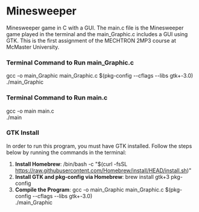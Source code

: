 # Minesweeper
Minesweeper game in C with a GUI. The main.c file is the Minesweeper game played in the terminal and the main_Graphic.c includes a GUI using GTK. This is the first assignment of the MECHTRON 2MP3 course at McMaster University.

### Terminal Command to Run main_Graphic.c
gcc -o main_Graphic main_Graphic.c $(pkg-config --cflags --libs gtk+-3.0)<br>
./main_Graphic

### Terminal Command to Run main.c
gcc -o main main.c<br>
./main

### GTK Install
In order to run this program, you must have GTK installed. Follow the steps below by running the commands in the terminal:<br>
1. **Install Homebrew**: /bin/bash -c "$(curl -fsSL https://raw.githubusercontent.com/Homebrew/install/HEAD/install.sh)"<br>
2. **Install GTK and pkg-config via Homebrew**: brew install gtk+3 pkg-config
3. **Compile the Program**: gcc -o main_Graphic main_Graphic.c $(pkg-config --cflags --libs gtk+-3.0)<br>
./main_Graphic
